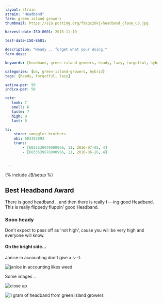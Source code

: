 ```yaml
---
layout: strain
strain: "Headband"
farm: green island growers
thumbnail: https://s19.postimg.org/f9zqx26kj/headband_close_up.jpg

harvest-date-ISO-8601: 2015-11-19

test-date-ISO-8601: 

description: "Heady .. forget what your doing."
farm-desc: 

keywords: [headband, green island growers, heady, lazy, forgetful, hybrid]

categories: [wa, green-island-growers, hybrid]
tags: [heady, forgetful, lazy]

sativa-per: 50
indica-per: 50

rate:
   look: 7
   smell: 6
   taste: 7
   high: 8
   last: 8

ts: 
    store: smuggler brothers
    ubi: 603355893
    trans: 
        - [6033539070000966, 11, 2016-07-05, 4]
        - [6033539070000966, 11, 2016-06-26, 4]
                
                
---
```

{% include JB/setup %}

## Best Headband Award

There is good headband .. and then there is really f---ing good Headband.
This is really flippedy fluppin' good Headband.

### Sooo heady

Don't expect to pass off as 'not high',
cause you will be very high and everyone will know.

#### On the bright side...

Janice in accounting don't give a s--t.

![janice in accounting likes weed](https://s19.postimg.org/c68f9itoj/CTXw_Ed8_W4_AEPY5_B.png)

Some images ..

![close up](https://s5.postimg.org/kaimmyy3r/WP_20160626_11_57_43_Pro.jpg)

![1 gram of headband from green island growers](https://s5.postimg.org/jz16a7hnr/WP_20160626_11_57_31_Pro.jpg)